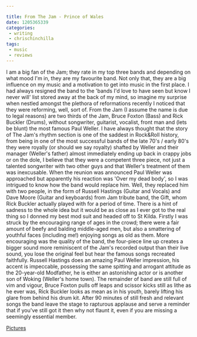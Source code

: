 ```yaml
---

title: From The Jam - Prince of Wales
date: 1205365339
categories:
 - writing
 - chrischinchilla
tags: 
 - music 
 - reviews
---
```


I am a big fan of the Jam; they rate in my top three bands and depending on what mood I'm in, they are my favourite band. Not only that, they are a big influence on my music and a motivation to get into music in the first place. I had always resigned the band to the 'bands I'd love to have seen but know I never will' list stored away at the back of my mind, so imagine my surprise when nestled amongst the plethora of reformations recently I noticed that they were reforming, well, sort of. From the Jam (I assume the name is due to legal reasons) are two thirds of the Jam, Bruce Foxton (Bass) and Rick Buckler (Drums), without songwriter, guitarist, vocalist, front man and (lets be blunt) the most famous Paul Weller. I have always thought that the story of The Jam's rhythm section is one of the saddest in Rock&Roll history, from being in one of the most successful bands of the late 70's / early 80's they were royally (or should we say royalty) shafted by Weller and their manager (Weller's father) almost immediately ending up back in crappy jobs or on the dole, I believe that they were a competent three piece, not just a talented songwriter with two other guys and that Weller's treatment of them was inexcusable. When the reunion was announced Paul Weller was approached but apparently his reaction was 'Over my dead body', so I was intrigued to know how the band would replace him. Well, they replaced him with two people, in the form of Russell Hastings (Guitar and Vocals) and Dave Moore (Guitar and keyboards) from Jam tribute band, the Gift, whom Rick Buckler actually played with for a period of time. There is a hint of sadness to the whole idea but it would be as close as I ever got to the real thing so I donned my best mod suit and headed off to St Kilda. Firstly I was struck by the encouraging range of ages in the crowd; there were a fair amount of beefy and balding middle-aged men, but also a smattering of youthful faces (including me!) enjoying songs as old as them. More encouraging was the quality of the band, the four-piece line up creates a bigger sound more reminiscent of the Jam's recorded output than their live sound, you lose the original feel but hear the famous songs recreated faithfully. Russell Hastings does an amazing Paul Weller impression, his accent is impeccable, possessing the same spitting and arrogant attitude as the 20-year-old Modfather, he is either an astonishing actor or is another son of Woking (Weller's home town). The remainder of band are still full of vim and vigour, Bruce Foxton pulls off leaps and scissor kicks still as lithe as he ever was, Rick Buckler looks as mean as in his youth, barely lifting his glare from behind his drum kit. After 90 minutes of still fresh and relevant songs the band leave the stage to rapturous applause and serve a reminder that if you've still got it then why not flaunt it, even if you are missing a seemingly essential member.

<a href="https://www.flickr.com/photos/chrischinchilla/2328581976/" target="_blank">Pictures</a>
